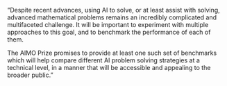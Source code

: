 “Despite recent advances, using AI to solve, or at least assist with solving, advanced mathematical problems remains an incredibly complicated and multifaceted challenge.  It will be important to experiment with multiple approaches to this goal, and to benchmark the performance of each of them. 

The AIMO Prize promises to provide at least one such set of benchmarks which will help compare different AI problem solving strategies at a technical level, in a manner that will be accessible and appealing to the broader public.”